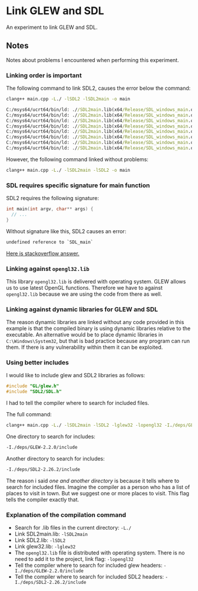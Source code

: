 # Link GLEW and SDL

An experiment to link GLEW and SDL.

## Notes

Notes about problems I encountered when performing this experiment.

### Linking order is important

The following command to link SDL2, causes the error below the command:

```cmd
clang++ main.cpp -L./ -lSDL2 -lSDL2main -o main
```

```cmd
C:/msys64/ucrt64/bin/ld: .//SDL2main.lib(x64/Release/SDL_windows_main.obj):(.text$mn+0x84): undefined reference to `SDL_wcslen'
C:/msys64/ucrt64/bin/ld: .//SDL2main.lib(x64/Release/SDL_windows_main.obj):(.text$mn+0xa2): undefined reference to `SDL_iconv_string'
C:/msys64/ucrt64/bin/ld: .//SDL2main.lib(x64/Release/SDL_windows_main.obj):(.text$mn+0xb6): undefined reference to `SDL_strlen'
C:/msys64/ucrt64/bin/ld: .//SDL2main.lib(x64/Release/SDL_windows_main.obj):(.text$mn+0xf3): undefined reference to `SDL_memcpy'
C:/msys64/ucrt64/bin/ld: .//SDL2main.lib(x64/Release/SDL_windows_main.obj):(.text$mn+0xfb): undefined reference to `SDL_free'
C:/msys64/ucrt64/bin/ld: .//SDL2main.lib(x64/Release/SDL_windows_main.obj):(.text$mn+0x122): undefined reference to `SDL_SetMainReady'
C:/msys64/ucrt64/bin/ld: .//SDL2main.lib(x64/Release/SDL_windows_main.obj):(.text$mn+0x12e): undefined reference to `SDL_main'
C:/msys64/ucrt64/bin/ld: .//SDL2main.lib(x64/Release/SDL_windows_main.obj):(.text$mn+0x18e): undefined reference to `SDL_ShowSimpleMessageBox'
```

However, the following command linked without problems:

```cmd
clang++ main.cpp -L./ -lSDL2main -lSDL2 -o main
```

### SDL requires specific signature for main function

SDL2 requires the following signature:

```cpp
int main(int argv, char** args) {
  // ...
}
```

Without signature like this, SDL2 causes an error:

```txt
undefined reference to `SDL_main`
```

[Here is stackoverflow answer.](https://stackoverflow.com/questions/10803918/undefined-reference-to-sdl-main)

### Linking against `opengl32.lib`

This library `opengl32.lib` is delivered with operating system. GLEW allows us to use latest OpenGL functions. Therefore we have to against `opengl32.lib` because we are using the code from there as well.

### Linking against dynamic libraries for GLEW and SDL

The reason dynamic libraries are linked without any code provided in this example is that the compiled binary is using dynamic libraries relative to the executable. An alternative would be to place dynamic libraries in `C:\Windows\System32`, but that is bad practice because any program can run them. If there is any vulnerability within them it can be exploited.

### Using better includes

I would like to include glew and SDL2 libraries as follows:

```cpp
#include "GL/glew.h"
#include "SDL2/SDL.h"
```

I had to tell the compiler where to search for included files.

The full command:

```cmd
clang++ main.cpp -L./ -lSDL2main -lSDL2 -lglew32 -lopengl32 -I./deps/GLEW-2.2.0/include -I./deps/SDL2-2.26.2/include -o main
```

One directory to search for includes:

```txt
-I./deps/GLEW-2.2.0/include
```

Another directory to search for includes:

```txt
-I./deps/SDL2-2.26.2/include
```

The reason i said _one and another directory_ is because it tells where to search for included files. Imagine the compiler as a person who has a list of places to visit in town. But we suggest one or more places to visit. This flag tells the compiler exactly that.

### Explanation of the compilation command

- Search for .lib files in the current directory: `-L./`
- Link SDL2main.lib: `-lSDL2main`
- Link SDL2.lib: `-lSDL2`
- Link glew32.lib: `-lglew32`
- The `opengl32.lib` file is distributed with operating system. There is no need to add it to the project, link flag: `-lopengl32`
- Tell the compiler where to search for included glew headers: `-I./deps/GLEW-2.2.0/include`
- Tell the compiler where to search for included SDL2 headers: `-I./deps/SDL2-2.26.2/include`
